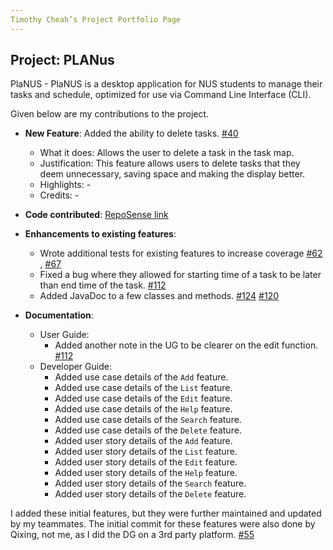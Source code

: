 ```yaml
---
Timothy Cheah’s Project Portfolio Page
---
```


## Project: PLANus


PlaNUS - PlaNUS is a desktop application for NUS students to manage their tasks and schedule, optimized for use via Command Line Interface (CLI).

Given below are my contributions to the project.

* **New Feature**: Added the ability to delete tasks. [\#40](https://github.com/AY2021S1-CS2113T-W12-1/tp/pull/40)
  * What it does: Allows the user to delete a task in the task map. 
  * Justification: This feature allows users to delete tasks that they deem unnecessary, saving space and making the display better.
  * Highlights: -
  * Credits: -

* **Code contributed**: [RepoSense link]( https://nus-cs2113-ay2021s1.github.io/tp-dashboard/#breakdown=true&search=e0406981&sort=groupTitle&sortWithin=title&since=2020-09-27&timeframe=commit&mergegroup=&groupSelect=groupByRepos&checkedFileTypes=docs~functional-code~test-code~other&tabOpen=true&tabType=authorship&zFR=false&tabAuthor=e0406981&tabRepo=AY2021S1-CS2113T-W12-1%2Ftp%5Bmaster%5D&authorshipIsMergeGroup=false&authorshipFileTypes=docs~functional-code~test-code)


* **Enhancements to existing features**:
  * Wrote additional tests for existing features to increase coverage [\#62](https://github.com/AY2021S1-CS2113T-W12-1/tp/pull/62) , [\#67](https://github.com/AY2021S1-CS2113T-W12-1/tp/pull/67)
  * Fixed a bug where they allowed for starting time of a task to be later than end time 
  of the task. [\#112](https://github.com/AY2021S1-CS2113T-W12-1/tp/pull/112)
  * Added JavaDoc to a few classes and methods. [\#124](https://github.com/AY2021S1-CS2113T-W12-1/tp/pull/124) [\#120](https://github.com/AY2021S1-CS2113T-W12-1/tp/pull/120)
      

* **Documentation**:

  * User Guide:
    * Added another note in the UG to be clearer on the edit function. [\#112](https://github.com/AY2021S1-CS2113T-W12-1/tp/pull/112)
  * Developer Guide:
	* Added use case details of the `Add` feature.
	* Added use case details of the `List` feature.
	* Added use case details of the `Edit` feature.
	* Added use case details of the `Help` feature.
	* Added use case details of the `Search` feature.
	* Added use case details of the `Delete` feature.
	* Added user story details of the `Add` feature.
	* Added user story details of the `List` feature.
	* Added user story details of the `Edit` feature.
	* Added user story details of the `Help` feature.
	* Added user story details of the `Search` feature.
	* Added user story details of the `Delete` feature.

I added these initial features, but they were further maintained and updated by my teammates. The initial commit for these features were also done by Qixing, not me, as I did the DG on a 3rd party platform. [\#55](https://github.com/AY2021S1-CS2113T-W12-1/tp/pull/55)
